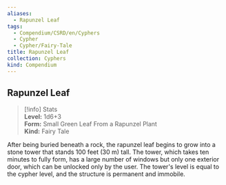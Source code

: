 ```yaml
---
aliases:
  - Rapunzel Leaf
tags:
  - Compendium/CSRD/en/Cyphers
  - Cypher
  - Cypher/Fairy-Tale
title: Rapunzel Leaf
collection: Cyphers
kind: Compendium
---
```

## Rapunzel Leaf  
>[!info] Stats  
> **Level:** 1d6+3  
> **Form:** Small Green Leaf From a Rapunzel Plant  
> **Kind:** Fairy Tale
  
After being buried beneath a rock, the rapunzel leaf begins to grow into a stone tower that stands 100 feet (30 m) tall. The tower, which takes ten minutes to fully form, has a large number of windows but only one exterior door, which can be unlocked only by the user. The tower's level is equal to the cypher level, and the structure is permanent and immobile.
